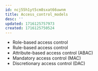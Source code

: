 ```yaml
---
id: ncj55h1yt5cm8sxat66uwnm
title: Access_control_models
desc: ''
updated: 1716125757973
created: 1716125750524
---
```

- Role-based access control
- Rule-based access control
- Attribute-based access control (ABAC)
- Mandatory access control (MAC)
- Discretionary access control (DAC)